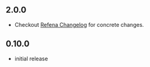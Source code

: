 ## 2.0.0

- Checkout [Refena Changelog](https://pub.dev/packages/refena/changelog) for concrete changes.

## 0.10.0

- initial release
